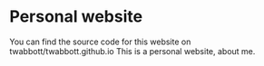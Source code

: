 # Personal website

You can find the source code for this website on twabbott/twabbott.github.io
This is a personal website, about me.